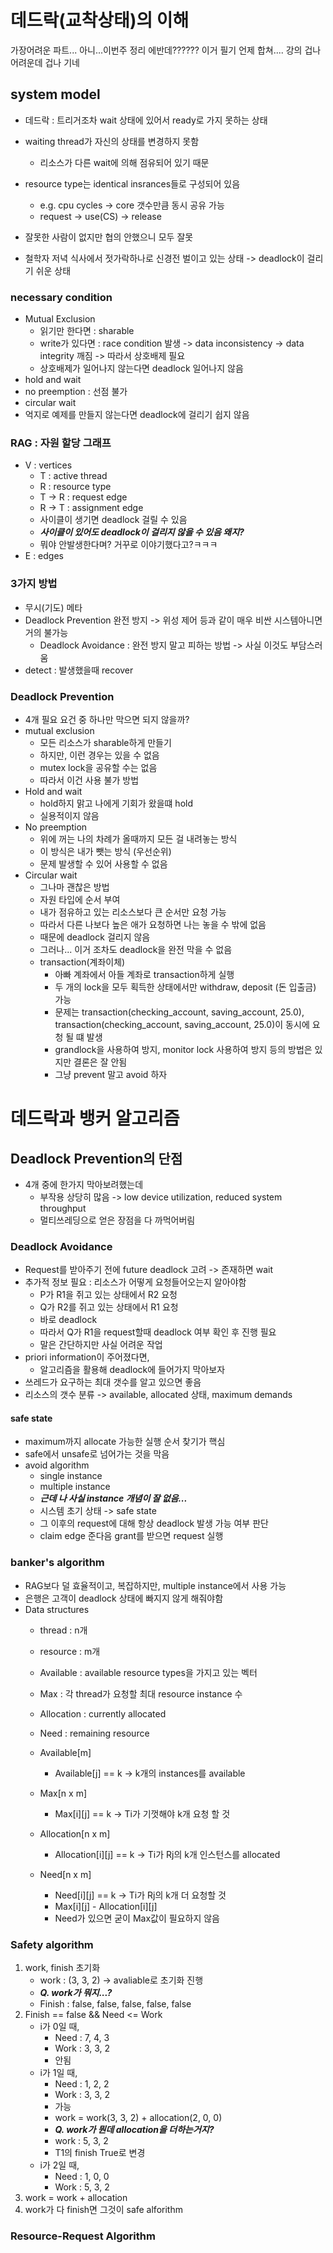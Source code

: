 # 데드락(교착상태)의 이해
가장어려운 파트...
아니...이번주 정리 에반데?????? 이거 필기 언제 합쳐....
강의 겁나 어려운데 겁나 기네

## system model
- 데드락 : 트리거조차 wait 상태에 있어서 ready로 가지 못하는 상태
- waiting thread가 자신의 상태를 변경하지 못함
    - 리소스가 다른 wait에 의해 점유되어 있기 때문
- resource type는 identical insrances들로 구성되어 있음
    - e.g. cpu cycles -> core 갯수만큼 동시 공유 가능
    - request -> use(CS) -> release

- 잘못한 사람이 없지만 협의 안했으니 모두 잘못
- 철학자 저녁 식사에서 젓가락하나로 신경전 벌이고 있는 상태 -> deadlock이 걸리기 쉬운 상태

### necessary condition
- Mutual Exclusion
    - 읽기만 한다면 : sharable
    - write가 있다면 : race condition 발생 -> data inconsistency -> data integrity 깨짐 -> 따라서 상호배제 필요
    - 상호배제가 일어나지 않는다면 deadlock 일어나지 않음
- hold and wait
- no preemption : 선점 불가
- circular wait
- 억지로 예제를 만들지 않는다면 deadlock에 걸리기 쉽지 않음

### RAG : 자원 할당 그래프
- V : vertices
    - T : active thread
    - R : resource type
    - T -> R : request edge
    - R -> T : assignment edge
    - 사이클이 생기면 deadlock 걸릴 수 있음
    - ***사이클이 있어도 deadlock이 걸리지 않을 수 있음 왜지?***
    - 뭐야 안발생한다며? 거꾸로 이야기했다고?ㅋㅋㅋ 
- E : edges  

### 3가지 방법
- 무시(기도) 메타
- Deadlock Prevention 완전 방지 -> 위성 제어 등과 같이 매우 비싼 시스템아니면 거의 불가능
    - Deadlock Avoidance : 완전 방지 말고 피하는 방법 -> 사실 이것도 부담스러움
- detect : 발생했을때 recover

### Deadlock Prevention
- 4개 필요 요건 중 하나만 막으면 되지 않을까?
- mutual exclusion
    - 모든 리소스가 sharable하게 만들기
    - 하지만, 이런 경우는 있을 수 없음
    - mutex lock을 공유할 수는 없음
    - 따라서 이건 사용 불가 방법
- Hold and wait
    - hold하지 맑고 나에게 기회가 왔을떄 hold
    - 실용적이지 않음
- No preemption
    - 위에 꺼는 나의 차례가 올때까지 모든 걸 내려놓는 방식
    - 이 방식은 내가 뺏는 방식 (우선순위)
    - 문제 발생할 수 있어 사용할 수 없음
- Circular wait
    - 그나마 괜찮은 방법
    - 자원 타입에 순서 부여
    - 내가 점유하고 있는 리소스보다 큰 순서만 요청 가능
    - 따라서 다른 나보다 높은 애가 요청하면 나는 놓을 수 밖에 없음
    - 때문에 deadlock 걸리지 않음
    - 그러나... 이거 조차도 deadlock을 완전 막을 수 없음
    - transaction(계좌이체)
        - 아빠 계좌에서 아들 계좌로 transaction하게 실행
        - 두 개의 lock을 모두 획득한 상태에서만 withdraw, deposit (돈 입출금) 가능
        - 문제는 transaction(checking_account, saving_account, 25.0), transaction(checking_account, saving_account, 25.0)이 동시에 요청 될 떄 발생
        - grandlock을 사용하여 방지, monitor lock 사용하여 방지 등의 방법은 있지만 결론은 잘 안됨
        - 그냥 prevent 말고 avoid 하자

# 데드락과 뱅커 알고리즘
## Deadlock Prevention의 단점
- 4개 중에 한가지 막아보려했는데
    - 부작용 상당히 많음 -> low device utilization, reduced system throughput
    - 멀티쓰레딩으로 얻은 장점을 다 까먹어버림

### Deadlock Avoidance
- Request를 받아주기 전에 future deadlock 고려 -> 존재하면 wait
- 추가적 정보 필요 : 리소스가 어떻게 요청들어오는지 알아야함
    - P가 R1을 쥐고 있는 상태에서 R2 요청
    - Q가 R2를 쥐고 있는 상태에서 R1 요청
    - 바로 deadlock
    - 따라서 Q가 R1을 request할때 deadlock 여부 확인 후 진행 필요
    - 말은 간단하지만 사실 어려운 작업
- priori information이 주어졌다면, 
    - 알고리즘을 활용해 deadlock에 들어가지 막아보자
- 쓰레드가 요구하는 최대 갯수를 알고 있으면 좋음
- 리소스의 갯수 분류 -> available, allocated 상태, maximum demands

#### safe state
- maximum까지 allocate 가능한 실행 순서 찾기가 핵심
- safe에서 unsafe로 넘어가는 것을 막음
- avoid algorithm
    - single instance
    - multiple instance
    - ***근데 나 사실 instance 개념이 잘 없음...***
    - 시스템 초기 상태 -> safe state
    - 그 이후의 request에 대해 항상 deadlock 발생 가능 여부 판단
    - claim edge 준다음 grant를 받으면 request 실행

### banker's algorithm
- RAG보다 덜 효율적이고, 복잡하지만, multiple instance에서 사용 가능
- 은행은 고객이 deadlock 상태에 빠지지 않게 해줘야함
- Data structures
    - thread : n개
    - resource : m개
    - Available : available resource types을 가지고 있는 벡터
    - Max : 각 thread가 요청할 최대 resource instance 수
    - Allocation : currently allocated
    - Need : remaining resource

    - Available[m]
        - Available[j] == k -> k개의 instances를 available

    - Max[n x m]
        - Max[i][j] == k -> Ti가 기껏해야 k개 요청 할 것
    - Allocation[n x m]
        - Allocation[i][j] == k -> Ti가 Rj의 k개 인스턴스를 allocated
    - Need[n x m]
        - Need[i][j] == k -> Ti가 Rj의 k개 더 요청할 것
        - Max[i][j] - Allocation[i][j]
        - Need가 있으면 굳이 Max값이 필요하지 않음

### Safety algorithm
1. work, finish 초기화
    - work : (3, 3, 2) -> avaliable로 초기화 진행
    - ***Q. work가 뭐지...?***
    - Finish : false, false, false, false, false
2. Finish == false && Need <= Work
    - i가 0일 때,
        - Need : 7, 4, 3
        - Work : 3, 3, 2
        - 안됨
    - i가 1일 때, 
        - Need : 1, 2, 2
        - Work : 3, 3, 2
        - 가능 
        - work = work(3, 3, 2) + allocation(2, 0, 0)
        - ***Q. work가 뭔데 allocation을 더하는거지?***
        - work : 5, 3, 2
        - T1의 finish True로 변경
    - i가 2일 때, 
        - Need : 1, 0, 0
        - Work : 5, 3, 2
3. work = work + allocation
4. work가 다 finish면 그것이 safe alforithm
### Resource-Request Algorithm